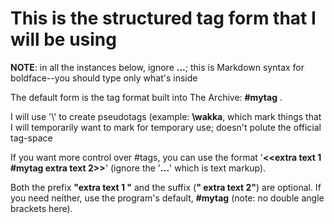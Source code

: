 # This is the structured tag form that I will be using

**NOTE**: in all the instances below, ignore **...**; this is Markdown syntax for boldface--you should type only what's inside

The default form is the tag format built into The Archive: **#mytag** .

I will use '\\' to create pseudotags (example: **\\wakka**, which mark things that I will temporarily want to mark for temporary use; doesn't polute the official tag-space

If you want more control over #tags, you can use the format
       '**<<extra text 1 #mytag extra text 2>>**'
(ignore the '**...**' which is text markup).

Both the prefix **"extra text 1 "** and the suffix (**" extra text 2"**) are optional. If you need neither, use the program's default, **#mytag** (note: no double angle brackets here).



